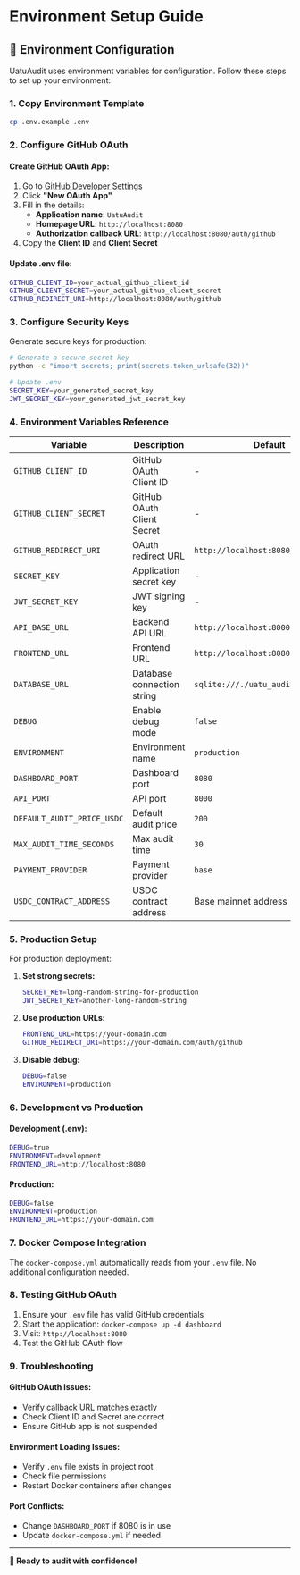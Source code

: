 # Environment Setup Guide

## 🔧 **Environment Configuration**

UatuAudit uses environment variables for configuration. Follow these steps to set up your environment:

### **1. Copy Environment Template**

```bash
cp .env.example .env
```

### **2. Configure GitHub OAuth**

#### **Create GitHub OAuth App:**

1. Go to [GitHub Developer Settings](https://github.com/settings/developers)
2. Click **"New OAuth App"**
3. Fill in the details:
   - **Application name**: `UatuAudit`
   - **Homepage URL**: `http://localhost:8080`
   - **Authorization callback URL**: `http://localhost:8080/auth/github`
4. Copy the **Client ID** and **Client Secret**

#### **Update .env file:**

```bash
GITHUB_CLIENT_ID=your_actual_github_client_id
GITHUB_CLIENT_SECRET=your_actual_github_client_secret
GITHUB_REDIRECT_URI=http://localhost:8080/auth/github
```

### **3. Configure Security Keys**

Generate secure keys for production:

```bash
# Generate a secure secret key
python -c "import secrets; print(secrets.token_urlsafe(32))"

# Update .env
SECRET_KEY=your_generated_secret_key
JWT_SECRET_KEY=your_generated_jwt_secret_key
```

### **4. Environment Variables Reference**

| Variable | Description | Default | Required |
|----------|-------------|---------|----------|
| `GITHUB_CLIENT_ID` | GitHub OAuth Client ID | - | ✅ |
| `GITHUB_CLIENT_SECRET` | GitHub OAuth Client Secret | - | ✅ |
| `GITHUB_REDIRECT_URI` | OAuth redirect URL | `http://localhost:8080/auth/github` | ✅ |
| `SECRET_KEY` | Application secret key | - | ✅ |
| `JWT_SECRET_KEY` | JWT signing key | - | ✅ |
| `API_BASE_URL` | Backend API URL | `http://localhost:8000` | ❌ |
| `FRONTEND_URL` | Frontend URL | `http://localhost:8080` | ❌ |
| `DATABASE_URL` | Database connection string | `sqlite:///./uatu_audit.db` | ❌ |
| `DEBUG` | Enable debug mode | `false` | ❌ |
| `ENVIRONMENT` | Environment name | `production` | ❌ |
| `DASHBOARD_PORT` | Dashboard port | `8080` | ❌ |
| `API_PORT` | API port | `8000` | ❌ |
| `DEFAULT_AUDIT_PRICE_USDC` | Default audit price | `200` | ❌ |
| `MAX_AUDIT_TIME_SECONDS` | Max audit time | `30` | ❌ |
| `PAYMENT_PROVIDER` | Payment provider | `base` | ❌ |
| `USDC_CONTRACT_ADDRESS` | USDC contract address | Base mainnet address | ❌ |

### **5. Production Setup**

For production deployment:

1. **Set strong secrets:**
   ```bash
   SECRET_KEY=long-random-string-for-production
   JWT_SECRET_KEY=another-long-random-string
   ```

2. **Use production URLs:**
   ```bash
   FRONTEND_URL=https://your-domain.com
   GITHUB_REDIRECT_URI=https://your-domain.com/auth/github
   ```

3. **Disable debug:**
   ```bash
   DEBUG=false
   ENVIRONMENT=production
   ```

### **6. Development vs Production**

#### **Development (.env):**
```bash
DEBUG=true
ENVIRONMENT=development
FRONTEND_URL=http://localhost:8080
```

#### **Production:**
```bash
DEBUG=false
ENVIRONMENT=production
FRONTEND_URL=https://your-domain.com
```

### **7. Docker Compose Integration**

The `docker-compose.yml` automatically reads from your `.env` file. No additional configuration needed.

### **8. Testing GitHub OAuth**

1. Ensure your `.env` file has valid GitHub credentials
2. Start the application: `docker-compose up -d dashboard`
3. Visit: `http://localhost:8080`
4. Test the GitHub OAuth flow

### **9. Troubleshooting**

#### **GitHub OAuth Issues:**
- Verify callback URL matches exactly
- Check Client ID and Secret are correct
- Ensure GitHub app is not suspended

#### **Environment Loading Issues:**
- Verify `.env` file exists in project root
- Check file permissions
- Restart Docker containers after changes

#### **Port Conflicts:**
- Change `DASHBOARD_PORT` if 8080 is in use
- Update `docker-compose.yml` if needed

---

**🚀 Ready to audit with confidence!**
